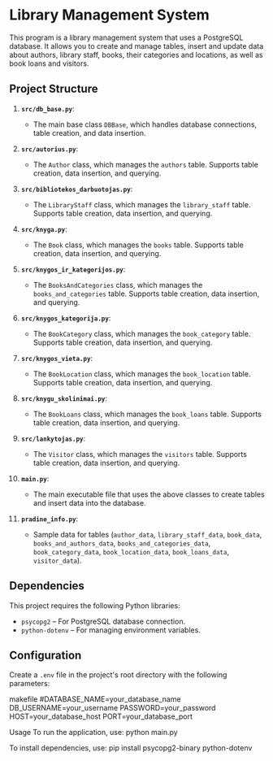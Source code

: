 # Library Management System

This program is a library management system that uses a PostgreSQL database. It allows you to create and manage tables, insert and update data about authors, library staff, books, their categories and locations, as well as book loans and visitors.

## Project Structure

1. **`src/db_base.py`**:
   - The main base class `DBBase`, which handles database connections, table creation, and data insertion.

2. **`src/autorius.py`**:
   - The `Author` class, which manages the `authors` table. Supports table creation, data insertion, and querying.

3. **`src/bibliotekos_darbuotojas.py`**:
   - The `LibraryStaff` class, which manages the `library_staff` table. Supports table creation, data insertion, and querying.

4. **`src/knyga.py`**:
   - The `Book` class, which manages the `books` table. Supports table creation, data insertion, and querying.

5. **`src/knygos_ir_kategorijos.py`**:
   - The `BooksAndCategories` class, which manages the `books_and_categories` table. Supports table creation, data insertion, and querying.

6. **`src/knygos_kategorija.py`**:
   - The `BookCategory` class, which manages the `book_category` table. Supports table creation, data insertion, and querying.

7. **`src/knygos_vieta.py`**:
   - The `BookLocation` class, which manages the `book_location` table. Supports table creation, data insertion, and querying.

8. **`src/knygu_skolinimai.py`**:
   - The `BookLoans` class, which manages the `book_loans` table. Supports table creation, data insertion, and querying.

9. **`src/lankytojas.py`**:
   - The `Visitor` class, which manages the `visitors` table. Supports table creation, data insertion, and querying.

10. **`main.py`**:
    - The main executable file that uses the above classes to create tables and insert data into the database.

11. **`pradine_info.py`**:
    - Sample data for tables (`author_data`, `library_staff_data`, `book_data`, `books_and_authors_data`, `books_and_categories_data`, `book_category_data`, `book_location_data`, `book_loans_data`, `visitor_data`).

## Dependencies

This project requires the following Python libraries:
- `psycopg2` – For PostgreSQL database connection.
- `python-dotenv` – For managing environment variables.

## Configuration

Create a `.env` file in the project's root directory with the following parameters:

makefile
#DATABASE_NAME=your_database_name
DB_USERNAME=your_username
PASSWORD=your_password
HOST=your_database_host
PORT=your_database_port

Usage
To run the application, use:
python main.py

To install dependencies, use:
pip install psycopg2-binary python-dotenv
